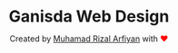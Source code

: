 <h1 align="center" style ="margin-bottom:0;">Ganisda Web Design</h1>
<p align="center">Created by <a href="https://github.com/rizalarfiyan/" target="_blank">Muhamad Rizal Arfiyan</a> with <span style="color:red">&#10084;</span></p></a> 
<br /> 
